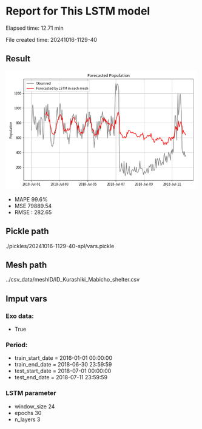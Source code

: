 
# Report for This LSTM model 
Elapsed time: 12.71 min

File created time: 20241016-1129-40

## Result 
<img src="20241016-1129-40.png" width='600'/>

- MAPE	99.6%
- MSE 	79889.54
- RMSE : 282.65

## Pickle path
./pickles/20241016-1129-40-spl/vars.pickle

## Mesh path
../csv_data/meshID/ID_Kurashiki_Mabicho_shelter.csv

## Imput vars

### Exo data:
- True

### Period:
- train_start_date    = 2016-01-01 00:00:00
- train_end_date      = 2018-06-30 23:59:59
- test_start_date     = 2018-07-01 00:00:00  
- test_end_date       = 2018-07-11 23:59:59

### LSTM parameter
- window_size	24
- epochs	30
- n_layers	3

